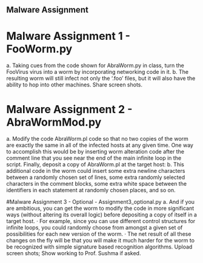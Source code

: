 ## Malware Assignment 
# Malware Assignment 1 - FooWorm.py
a. Taking cues from the code shown for AbraWorm.py in class, turn the FooVirus virus into a worm by incorporating networking code in it. 
b. The resulting worm will still infect not only the ‘.foo’ files, but it will also have the ability to hop into other machines.
Share screen shots.

# Malware Assignment 2 - AbraWormMod.py
a. Modify the code AbraWorm.pl code so that no two copies of the worm are exactly the same in all of the infected hosts at any given time. One way to accomplish this would be by inserting worm alteration code after the comment line that you see near the end of the main infinite loop in the script. Finally, deposit a copy of AbraWorm.pl at the target host: 
b. This additional code in the worm could insert some extra newline characters between a randomly chosen set of lines, some extra randomly selected characters in the comment blocks, some extra white space between the identifiers in each statement at randomly chosen places, and so on.

#Malware Assignment 3 - Optional - Assignment3_optional.py 
a. And if you are ambitious, you can get the worm to modify the code in more significant ways (without altering its overall logic) before depositing a copy of itself in a target host. · For example, since you can use different control structures for infinite loops, you could randomly choose from amongst a given set of possibilities for each new version of the worm. · The net result of all these changes on the fly will be that you will make it much harder for the worm to be recognized with simple signature based recognition algorithms.
Upload  screen shots;  Show working to Prof. Sushma if asked.

